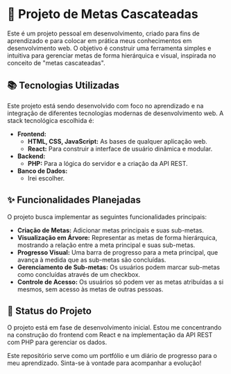 # 🚀 Projeto de Metas Cascateadas

Este é um projeto pessoal em desenvolvimento, criado para fins de aprendizado e para colocar em prática meus conhecimentos em desenvolvimento web. O objetivo é construir uma ferramenta simples e intuitiva para gerenciar metas de forma hierárquica e visual, inspirada no conceito de "metas cascateadas".

## 📚 Tecnologias Utilizadas

Este projeto está sendo desenvolvido com foco no aprendizado e na integração de diferentes tecnologias modernas de desenvolvimento web. A stack tecnológica escolhida é:

* **Frontend:**
    * **HTML, CSS, JavaScript:** As bases de qualquer aplicação web.
    * **React:** Para construir a interface de usuário dinâmica e modular.
* **Backend:**
    * **PHP:** Para a lógica do servidor e a criação da API REST.
* **Banco de Dados:**
    * Irei escolher.

## ✨ Funcionalidades Planejadas

O projeto busca implementar as seguintes funcionalidades principais:

* **Criação de Metas:** Adicionar metas principais e suas sub-metas.
* **Visualização em Árvore:** Representar as metas de forma hierárquica, mostrando a relação entre a meta principal e suas sub-metas.
* **Progresso Visual:** Uma barra de progresso para a meta principal, que avança à medida que as sub-metas são concluídas.
* **Gerenciamento de Sub-metas:** Os usuários podem marcar sub-metas como concluídas através de um checkbox.
* **Controle de Acesso:** Os usuários só podem ver as metas atribuídas a si mesmos, sem acesso às metas de outras pessoas.

## 🚧 Status do Projeto

O projeto está em fase de desenvolvimento inicial. Estou me concentrando na construção do frontend com React e na implementação da API REST com PHP para gerenciar os dados.

Este repositório serve como um portfólio e um diário de progresso para o meu aprendizado. Sinta-se à vontade para acompanhar a evolução!
